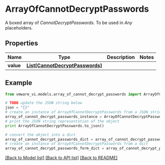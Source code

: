 # ArrayOfCannotDecryptPasswords

A boxed array of *CannotDecryptPasswords*. To be used in *Any* placeholders. 

## Properties
Name | Type | Description | Notes
------------ | ------------- | ------------- | -------------
**value** | [**List[CannotDecryptPasswords]**](CannotDecryptPasswords.md) |  | 

## Example

```python
from vmware_vi.models.array_of_cannot_decrypt_passwords import ArrayOfCannotDecryptPasswords

# TODO update the JSON string below
json = "{}"
# create an instance of ArrayOfCannotDecryptPasswords from a JSON string
array_of_cannot_decrypt_passwords_instance = ArrayOfCannotDecryptPasswords.from_json(json)
# print the JSON string representation of the object
print ArrayOfCannotDecryptPasswords.to_json()

# convert the object into a dict
array_of_cannot_decrypt_passwords_dict = array_of_cannot_decrypt_passwords_instance.to_dict()
# create an instance of ArrayOfCannotDecryptPasswords from a dict
array_of_cannot_decrypt_passwords_form_dict = array_of_cannot_decrypt_passwords.from_dict(array_of_cannot_decrypt_passwords_dict)
```
[[Back to Model list]](../README.md#documentation-for-models) [[Back to API list]](../README.md#documentation-for-api-endpoints) [[Back to README]](../README.md)


